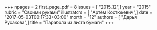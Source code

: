 +++
npages = 2
first_page_pdf = 8
issues = [ "2015_12",]
year = "2015"
rubric = "Своими руками"
illustrators = [ "Артём Костюкевич",]
date = "2017-05-03T00:17:33+03:00"
month = "12"
authors = [ "Дарья Русакова",]
title = "Парабола из листа бумаги"
+++
